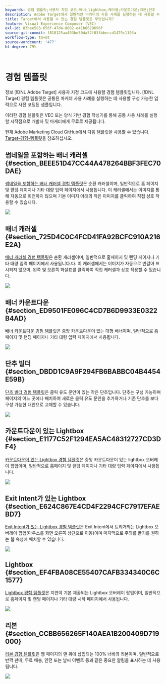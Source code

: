 ```yaml
---
keywords: 경험 템플릿;사용자 지정 코드;배너;lightbox;캐러셀;카운트다운;리본;단추
description: Adobe Target에서 일반적인 마케터의 사용 사례를 실행하는 데 사용할 수 있도록 구성 가능한 입력이 있는 사전 코딩된 샘플인 경험 템플릿을 사용하는 방법을 알아봅니다.
title: Target에서 사용할 수 있는 경험 템플릿은 무엇입니까?
feature: Visual Experience Composer (VEC)
exl-id: 83bee583-656f-47d4-8892-e41b6629696f
source-git-commit: f818125aa493be50da52f03fbbeccd1479c1193a
workflow-type: tm+mt
source-wordcount: '477'
ht-degree: 79%

---
```


# 경험 템플릿

정보 [!DNL Adobe Target] 사용자 지정 코드에 사용할 경험 템플릿입니다. [!DNL Target] 경험 템플릿은 공통된 마케터 사용 사례를 실행하는 데 사용할 구성 가능한 입력으로 사전 코딩된 샘플입니다.

이러한 경험 템플릿은 VEC 또는 양식 기반 경험 작성기를 통해 공통 사용 사례를 실행할 시작점으로 개발자 및 마케터에게 무료로 제공됩니다.

현재 Adobe Marketing Cloud GitHub에서 다음 템플릿을 사용할 수 있습니다. [Target-경험-템플릿](https://github.com/Adobe-Marketing-Cloud/target-experience-templates)을 참조하십시오.

## 썸네일을 포함하는 배너 캐러셀 {#section_BEEE51D47CC44A478264BBF3FEC70DAE}

[썸네일을 포함하는 배너 캐러셀 경험 템플릿](https://github.com/Adobe-Marketing-Cloud/target-experience-templates/tree/master/banner-carousel-thumbnails)은 순환 캐러셀이며, 일반적으로 홈 페이지 및 랜딩 페이지나 기타 대량 입력 페이지에서 사용됩니다. 이 캐러셀에서는 이미지를 통해 자동으로 회전하지 않으며 기본 이미지 아래의 작은 이미지를 클릭하여 직접 상호 작용할 수 있습니다.

![](assets/exp-template-banner-carousel-thumbnails.png)

## 배너 캐러셀 {#section_725D4C0C4FCD41FA92BCFC910A216E2A}

[배너 캐러셀 경험 템플릿](https://github.com/Adobe-Marketing-Cloud/target-experience-templates/tree/master/banner-carousel)은 순환 캐러셀이며, 일반적으로 홈페이지 및 랜딩 페이지나 기타 대량 입력 페이지에서 사용됩니다.다. 이 캐러셀에서는 이미지가 자동으로 번갈아 표시되지 않으며, 왼쪽 및 오른쪽 화살표를 클릭하여 직접 캐러셀과 상호 작용할 수 있습니다.

![](assets/exp-template-banner-carousel.png)

## 배너 카운트다운 {#section_ED9501FE096C4CD7B6D9933E0322B4AD}

[배너 카운트다운 경험 템플릿](https://github.com/Adobe-Marketing-Cloud/target-experience-templates/tree/master/banner-countdown)은 중앙 카운트다운이 있는 대형 배너이며, 일반적으로 홈페이지 및 랜딩 페이지나 기타 대량 입력 페이지에서 사용됩니다.

![](assets/exp-template-banner-countdown.png)

## 단추 빌더 {#section_DBDD1C9A9F294FB6BABBC04B4454E59B}

[단추 빌더 경험 템플릿](https://github.com/Adobe-Marketing-Cloud/target-experience-templates/tree/master/button)은 클릭 유도 문안이 있는 작은 단추입니다. 단추는 구성 가능하며 페이지의 어느 곳에나 배치하여 새로운 클릭 유도 문안을 추가하거나 기존 단추를 보다 구성 가능한 대안으로 교체할 수 있습니다.

![](assets/exp-template-button-builder.png)

## 카운트다운이 있는 Lightbox {#section_E1177C52F1294EA5AC48312727CD3DF4}

[카운트다운이 있는 Lightbox 경험 템플릿](https://github.com/Adobe-Marketing-Cloud/target-experience-templates/tree/master/lightbox-countdown)은 중앙 카운트다운이 있는 lightbox 오버레이 팝업이며, 일반적으로 홈페이지 및 랜딩 페이지나 기타 대량 입력 페이지에서 사용됩니다.

![](assets/exp-template-lightbox-countdown.png)

## Exit Intent가 있는 Lightbox {#section_E624C867E4CD4F2294CFC7917EFAEBD7}

[Exit Intent가 있는 Lightbox 경험 템플릿](https://github.com/Adobe-Marketing-Cloud/target-experience-templates/tree/master/lightbox-exit-intent)은 Exit Intent에서 트리거되는 Lightbox 오버레이 팝업(마우스를 화면 오른쪽 상단으로 이동)이며 마지막으로 주의를 끌기를 원하는 웹 속성에 배치할 수 있습니다.

![](assets/exp-template-lightbox-exit.png)

## Lightbox {#section_EF4FBA08CE55407CAFB334340C6C1577}

[Lightbox 경험 템플릿](https://github.com/Adobe-Marketing-Cloud/target-experience-templates)은 지연이 기본 제공되는 Lightbox 오버레이 팝업이며, 일반적으로 홈페이지 및 랜딩 페이지나 기타 대량 시작 페이지에서 사용됩니다.

![](assets/exp-template-lightbox.png)

## 리본 {#section_CCBB656265F140AEA1B200409D719000}

[리본 경험 템플릿](https://github.com/Adobe-Marketing-Cloud/target-experience-templates/tree/master/ribbon)은 웹 페이지의 맨 위에 삽입되는 100% 너비의 리본이며, 일반적으로 반짝 판매, 무료 배송, 안전 또는 날씨 이벤트 등과 같은 중요한 알림을 표시하는 데 사용됩니다.

![](assets/exp-template-ribbon.png)
